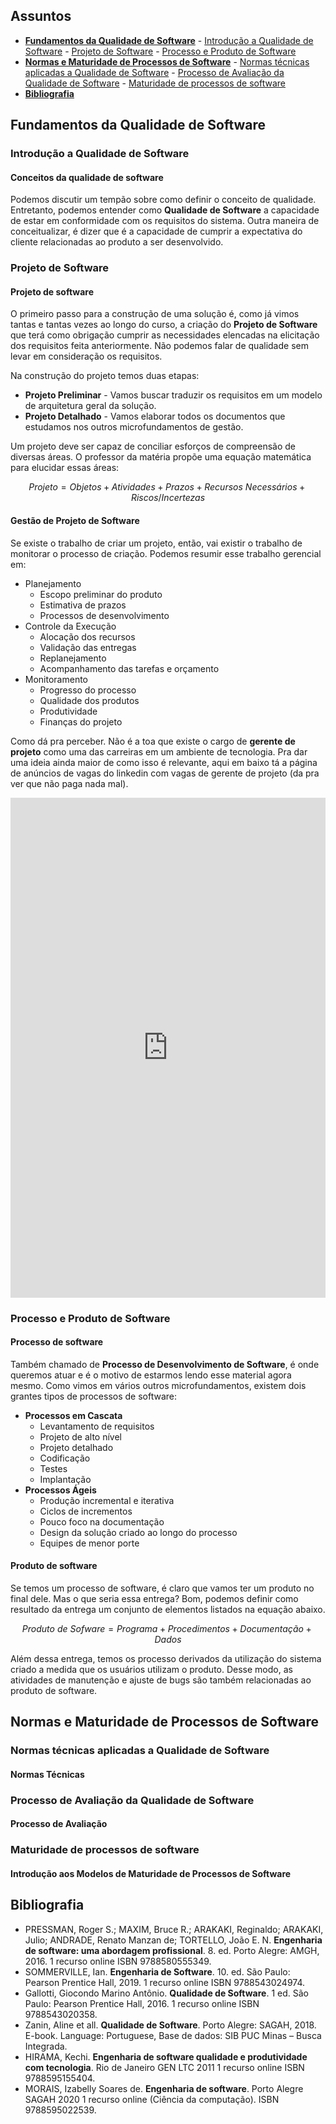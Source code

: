 <link rel="stylesheet" href="//cdnjs.cloudflare.com/ajax/libs/highlight.js/11.2.0/styles/atom-one-dark-reasonable.min.css">
<script src="//cdnjs.cloudflare.com/ajax/libs/highlight.js/11.2.0/highlight.min.js"></script>
<script>hljs.initHighlightingOnLoad();</script>

## Assuntos
- [**Fundamentos da Qualidade de Software**](#fundamentos-da-qualidade-de-software)
      - [Introdução a Qualidade de Software](#introducao-a-qualidade-de-software)
      - [Projeto de Software](#projeto-de-software)
      - [Processo e Produto de Software](#processo-e-produto-de-software)
- [**Normas e Maturidade de Processos de Software**](#normas-e-maturidade-de-processos-de-software)
      - [Normas técnicas aplicadas a Qualidade de Software](#normas-tecnicas-aplicadas-a-qualidade-de-software)
      - [Processo de Avaliação da Qualidade de Software](#processo-de-avaliacao-da-qualidade-de-software)
      - [Maturidade de processos de software](#maturidade-de-processos-de-software)
- [**Bibliografia**](#bibliografia)

## Fundamentos da Qualidade de Software
### Introdução a Qualidade de Software
#### Conceitos da qualidade de software

Podemos discutir um tempão sobre como definir o conceito de qualidade. Entretanto, podemos entender como **Qualidade de Software** a capacidade de estar em conformidade com os requisitos do sistema. Outra maneira de conceitualizar, é dizer que é a capacidade de cumprir a expectativa do cliente relacionadas ao produto a ser desenvolvido.

### Projeto de Software 
#### Projeto de software

O primeiro passo para a construção de uma solução é, como já vimos tantas e tantas vezes ao longo do curso, a criação do **Projeto de Software** que terá como obrigação cumprir as necessidades elencadas na elicitação dos requisitos feita anteriormente. Não podemos falar de qualidade sem levar em consideração os requisitos.

Na construção do projeto temos duas etapas:

 - **Projeto Preliminar** - Vamos buscar traduzir os requisitos em um modelo de arquitetura geral da solução.
 - **Projeto Detalhado** - Vamos elaborar todos os documentos que estudamos nos outros microfundamentos de gestão.

Um projeto deve ser capaz de conciliar esforços de compreensão de diversas áreas. O professor da matéria propõe uma equação matemática para elucidar essas áreas:

$$ Projeto = Objetos + Atividades + Prazos + Recursos\ Necessários + Riscos/Incertezas $$

#### Gestão de Projeto de Software

Se existe o trabalho de criar um projeto, então, vai existir o trabalho de monitorar o processo de criação. Podemos resumir esse trabalho gerencial em:

 - Planejamento
     - Escopo preliminar do produto
     - Estimativa de prazos
     - Processos de desenvolvimento
 - Controle da Execução
     - Alocação dos recursos
     - Validação das entregas
     - Replanejamento
     - Acompanhamento das tarefas e orçamento
 - Monitoramento
     - Progresso do processo
     - Qualidade dos produtos
     - Produtividade
     - Finanças do projeto

Como dá pra perceber. Não é a toa que existe o cargo de **gerente de projeto** como uma das carreiras em um ambiente de tecnologia. Pra dar uma ideia ainda maior de como isso é relevante, aqui em baixo tá a página de anúncios de vagas do linkedin com vagas de gerente de projeto (da pra ver que não paga nada mal).

<iframe src="https://www.infojobs.com.br/vagas-de-gerente-projetos-ti.aspx" frameborder="0" width="100%" height="800"></iframe>

### Processo e Produto de Software
#### Processo de software

Também chamado de **Processo de Desenvolvimento de Software**, é onde queremos atuar e é o motivo de estarmos lendo esse material agora mesmo. Como vimos em vários outros microfundamentos, existem dois grantes tipos de processos de software:

 - **Processos em Cascata**
     - Levantamento de requisitos
     - Projeto de alto nível
     - Projeto detalhado
     - Codificação
     - Testes
     - Implantação
 - **Processos Ágeis**
     - Produção incremental e iterativa
     - Ciclos de incrementos
     - Pouco foco na documentação
     - Design da solução criado ao longo do processo
     - Equipes de menor porte

#### Produto de software

Se temos um processo de software, é claro que vamos ter um produto no final dele. Mas o que seria essa entrega? Bom, podemos definir como resultado da entrega um conjunto de elementos listados na equação abaixo.

$$ Produto\ de\ Sofware = Programa + Procedimentos + Documentação + Dados $$

Além dessa entrega, temos os processo derivados da utilização do sistema criado a medida que os usuários utilizam o produto. Desse modo, as atividades de manutenção e ajuste de bugs são também relacionadas ao produto de software.

## Normas e Maturidade de Processos de Software
### Normas técnicas aplicadas a Qualidade de Software
#### Normas Técnicas

### Processo de Avaliação da Qualidade de Software
#### Processo de Avaliação

### Maturidade de processos de software
#### Introdução aos Modelos de Maturidade de Processos de Software 

## Bibliografia
 - PRESSMAN, Roger S.; MAXIM, Bruce R.; ARAKAKI, Reginaldo; ARAKAKI, Julio; ANDRADE, Renato Manzan de; TORTELLO, João E. N. **Engenharia de software: uma abordagem profissional**. 8. ed. Porto Alegre: AMGH, 2016. 1 recurso online ISBN 9788580555349.
 - SOMMERVILLE, Ian. **Engenharia de Software**. 10. ed. São Paulo: Pearson Prentice Hall, 2019. 1 recurso online ISBN 9788543024974.
 - Gallotti, Giocondo Marino Antônio. **Qualidade de Software**. 1 ed. São Paulo: Pearson Prentice Hall, 2016. 1 recurso online ISBN 9788543020358.
 - Zanin, Aline et all. **Qualidade de Software**. Porto Alegre: SAGAH, 2018. E-book. Language: Portuguese, Base de dados: SIB PUC Minas – Busca Integrada.
 - HIRAMA, Kechi. **Engenharia de software qualidade e produtividade com tecnologia**. Rio de Janeiro GEN LTC 2011 1 recurso online ISBN 9788595155404.
 - MORAIS, Izabelly Soares de. **Engenharia de software**. Porto Alegre SAGAH 2020 1 recurso online (Ciência da computação). ISBN 9788595022539.
